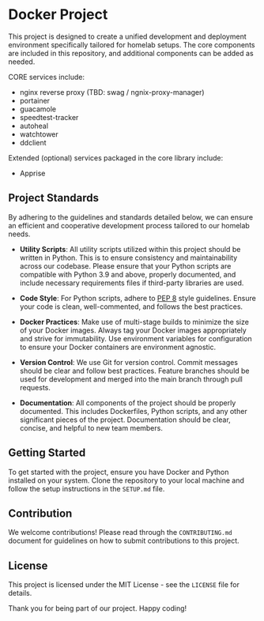 # Docker Project

This project is designed to create a unified development and deployment environment specifically tailored for homelab setups. The core components are included in this repository, and additional components can be added as needed.

CORE services include:
 - nginx reverse proxy (TBD: swag / ngnix-proxy-manager)
 - portainer
 - guacamole
 - speedtest-tracker
 - autoheal
 - watchtower
 - ddclient

Extended (optional) services packaged in the core library include:
 - Apprise

## Project Standards
By adhering to the guidelines and standards detailed below, we can ensure an efficient and cooperative development process tailored to our homelab needs.

- **Utility Scripts**: All utility scripts utilized within this project should be written in Python. This is to ensure consistency and maintainability across our codebase. Please ensure that your Python scripts are compatible with Python 3.9 and above, properly documented, and include necessary requirements files if third-party libraries are used.

- **Code Style**: For Python scripts, adhere to [PEP 8](https://www.python.org/dev/peps/pep-0008/) style guidelines. Ensure your code is clean, well-commented, and follows the best practices.

- **Docker Practices**: Make use of multi-stage builds to minimize the size of your Docker images. Always tag your Docker images appropriately and strive for immutability. Use environment variables for configuration to ensure your Docker containers are environment agnostic.

- **Version Control**: We use Git for version control. Commit messages should be clear and follow best practices. Feature branches should be used for development and merged into the main branch through pull requests.

- **Documentation**: All components of the project should be properly documented. This includes Dockerfiles, Python scripts, and any other significant pieces of the project. Documentation should be clear, concise, and helpful to new team members.

## Getting Started

To get started with the project, ensure you have Docker and Python installed on your system. Clone the repository to your local machine and follow the setup instructions in the `SETUP.md` file.

## Contribution

We welcome contributions! Please read through the `CONTRIBUTING.md` document for guidelines on how to submit contributions to this project.

## License

This project is licensed under the MIT License - see the `LICENSE` file for details.

Thank you for being part of our project. Happy coding!
